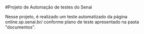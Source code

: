 #Projeto de Automação de testes do Senai

Nesse projeto, é realizado um teste automatizado da página online.sp.senai.br/ conforme plano de teste apresentado na pasta "documentos".
